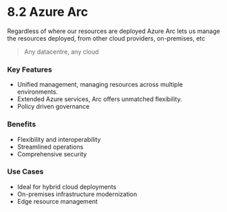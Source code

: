 # 8.2 Azure Arc

Regardless of where our resources are deployed Azure Arc lets us manage the resources deployed, from other cloud providers, on-premises, etc

> Any datacentre, any cloud
> 

### Key Features

- Unified management, managing resources across multiple environments.
- Extended Azure services, Arc offers unmatched flexibility.
- Policy driven governance

### Benefits

- Flexibility and interoperability
- Streamlined operations
- Comprehensive security

### Use Cases

- Ideal for hybrid cloud deployments
- On-premises infrastructure modernization
- Edge resource management